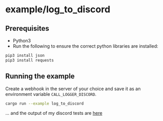 # example/log_to_discord

## Prerequisites

- Python3
- Run the following to ensure the correct python libraries are installed:

``` sh
pip3 install json
pip3 install requests
```

## Running the example

Create a webhook in the server of your choice and save it as an environment variable `CALL_LOGGER_DISCORD`.

``` sh
cargo run --example log_to_discord
```

... and the output of my discord tests are [here](https://discord.gg/eQzwkH5xSh)

